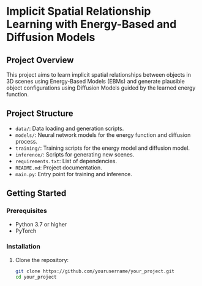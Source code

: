 # Implicit Spatial Relationship Learning with Energy-Based and Diffusion Models

## Project Overview

This project aims to learn implicit spatial relationships between objects in 3D scenes using Energy-Based Models (EBMs) and generate plausible object configurations using Diffusion Models guided by the learned energy function.

## Project Structure

- `data/`: Data loading and generation scripts.
- `models/`: Neural network models for the energy function and diffusion process.
- `training/`: Training scripts for the energy model and diffusion model.
- `inference/`: Scripts for generating new scenes.
- `requirements.txt`: List of dependencies.
- `README.md`: Project documentation.
- `main.py`: Entry point for training and inference.

## Getting Started

### Prerequisites

- Python 3.7 or higher
- PyTorch

### Installation

1. Clone the repository:

   ```bash
   git clone https://github.com/yourusername/your_project.git
   cd your_project
